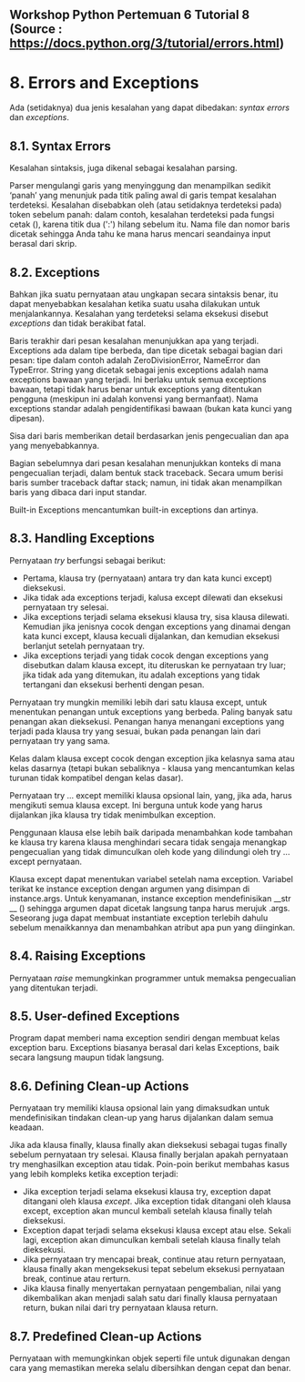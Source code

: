 ## Workshop Python Pertemuan 6 Tutorial 8 (Source : https://docs.python.org/3/tutorial/errors.html)

# 8. Errors and Exceptions
Ada (setidaknya) dua jenis kesalahan yang dapat dibedakan: *syntax errors* dan *exceptions*.

## 8.1. Syntax Errors
Kesalahan sintaksis, juga dikenal sebagai kesalahan parsing.

Parser mengulangi garis yang menyinggung dan menampilkan sedikit ‘panah’ yang menunjuk pada titik paling awal di garis tempat kesalahan terdeteksi. Kesalahan disebabkan oleh (atau setidaknya terdeteksi pada) token sebelum panah: dalam contoh, kesalahan terdeteksi pada fungsi cetak (), karena titik dua (':') hilang sebelum itu. Nama file dan nomor baris dicetak sehingga Anda tahu ke mana harus mencari seandainya input berasal dari skrip.

## 8.2. Exceptions
Bahkan jika suatu pernyataan atau ungkapan secara sintaksis benar, itu dapat menyebabkan kesalahan ketika suatu usaha dilakukan untuk menjalankannya. Kesalahan yang terdeteksi selama eksekusi disebut *exceptions* dan tidak berakibat fatal.

Baris terakhir dari pesan kesalahan menunjukkan apa yang terjadi. Exceptions ada dalam tipe berbeda, dan tipe dicetak sebagai bagian dari pesan: tipe dalam contoh adalah ZeroDivisionError, NameError dan TypeError. String yang dicetak sebagai jenis exceptions adalah nama exceptions bawaan yang terjadi. Ini berlaku untuk semua exceptions bawaan, tetapi tidak harus benar untuk exceptions yang ditentukan pengguna (meskipun ini adalah konvensi yang bermanfaat). Nama exceptions standar adalah pengidentifikasi bawaan (bukan kata kunci yang dipesan).

Sisa dari baris memberikan detail berdasarkan jenis pengecualian dan apa yang menyebabkannya.

Bagian sebelumnya dari pesan kesalahan menunjukkan konteks di mana pengecualian terjadi, dalam bentuk stack traceback. Secara umum berisi baris sumber traceback daftar stack; namun, ini tidak akan menampilkan baris yang dibaca dari input standar.

Built-in Exceptions mencantumkan built-in exceptions dan artinya.

## 8.3. Handling Exceptions
Pernyataan *try* berfungsi sebagai berikut:
- Pertama, klausa try (pernyataan) antara try dan kata kunci except) dieksekusi.
- Jika tidak ada exceptions terjadi, kalusa except dilewati dan eksekusi pernyataan try selesai.
- Jika exceptions terjadi selama eksekusi klausa try, sisa klausa dilewati. Kemudian jika jenisnya cocok dengan exceptions yang dinamai dengan kata kunci except, klausa kecuali dijalankan, dan kemudian eksekusi berlanjut setelah pernyataan try.
- Jika exceptions terjadi yang tidak cocok dengan exceptions yang disebutkan dalam klausa except, itu diteruskan ke pernyataan try luar; jika tidak ada yang ditemukan, itu adalah exceptions yang tidak tertangani dan eksekusi berhenti dengan pesan.

Pernyataan try mungkin memiliki lebih dari satu klausa except, untuk menentukan penangan untuk exceptions yang berbeda. Paling banyak satu penangan akan dieksekusi. Penangan hanya menangani exceptions yang terjadi pada klausa try yang sesuai, bukan pada penangan lain dari pernyataan try yang sama.

Kelas dalam klausa except cocok dengan exception jika kelasnya sama atau kelas dasarnya (tetapi bukan sebaliknya - klausa yang mencantumkan kelas turunan tidak kompatibel dengan kelas dasar).

Pernyataan try ... except memiliki klausa opsional lain, yang, jika ada, harus mengikuti semua klausa except. Ini berguna untuk kode yang harus dijalankan jika klausa try tidak menimbulkan exception.

Penggunaan klausa else lebih baik daripada menambahkan kode tambahan ke klausa try karena klausa menghindari secara tidak sengaja menangkap pengecualian yang tidak dimunculkan oleh kode yang dilindungi oleh try ... except pernyataan.

Klausa except dapat menentukan variabel setelah nama exception. Variabel terikat ke instance exception dengan argumen yang disimpan di instance.args. Untuk kenyamanan, instance exception mendefinisikan __str __ () sehingga argumen dapat dicetak langsung tanpa harus merujuk .args. Seseorang juga dapat membuat instantiate exception terlebih dahulu sebelum menaikkannya dan menambahkan atribut apa pun yang diinginkan.

## 8.4. Raising Exceptions
Pernyataan *raise* memungkinkan programmer untuk memaksa pengecualian yang ditentukan terjadi.

## 8.5. User-defined Exceptions
Program dapat memberi nama exception sendiri dengan membuat kelas exception baru. Exceptions biasanya berasal dari kelas Exceptions, baik secara langsung maupun tidak langsung.

## 8.6. Defining Clean-up Actions
Pernyataan try memiliki klausa opsional lain yang dimaksudkan untuk mendefinisikan tindakan clean-up yang harus dijalankan dalam semua keadaan.

Jika ada klausa finally, klausa finally akan dieksekusi sebagai tugas finally sebelum pernyataan try selesai. Klausa finally berjalan apakah pernyataan try menghasilkan exception atau tidak. Poin-poin berikut membahas kasus yang lebih kompleks ketika exception terjadi:
- Jika exception terjadi selama eksekusi klausa try, exception dapat ditangani oleh klausa *except*. Jika exception tidak ditangani oleh klausa except, exception akan muncul kembali setelah klausa finally telah dieksekusi.
- Exception dapat terjadi selama eksekusi klausa except atau else. Sekali lagi, exception akan dimunculkan kembali setelah klausa finally telah dieksekusi.
- Jika pernyataan try mencapai break, continue atau return pernyataan, klausa finally akan mengeksekusi tepat sebelum eksekusi pernyataan break, continue atau rerturn.
- Jika klausa finally menyertakan pernyataan pengembalian, nilai yang dikembalikan akan menjadi salah satu dari finally klausa pernyataan return, bukan nilai dari try pernyataan  klausa return.

## 8.7. Predefined Clean-up Actions
Pernyataan with memungkinkan objek seperti file untuk digunakan dengan cara yang memastikan mereka selalu dibersihkan dengan cepat dan benar.